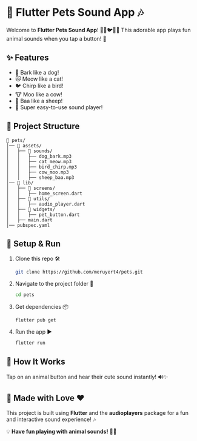# 🐾 Flutter Pets Sound App 🎶

Welcome to **Flutter Pets Sound App**! 🐶🐱🐦🐮🐑
This adorable app plays fun animal sounds when you tap a button! 🥰

## ✨ Features
- 🐶 Bark like a dog!
- 🐱 Meow like a cat!
- 🐦 Chirp like a bird!
- 🐮 Moo like a cow!
- 🐑 Baa like a sheep!
- 🎵 Super easy-to-use sound player!

## 📂 Project Structure
```
📂 pets/
│── 📂 assets/
│   ├── 📂 sounds/
│   │   ├── dog_bark.mp3
│   │   ├── cat_meow.mp3
│   │   ├── bird_chirp.mp3
│   │   ├── cow_moo.mp3
│   │   ├── sheep_baa.mp3
│── 📂 lib/
│   ├── 📂 screens/
│   │   ├── home_screen.dart
│   ├── 📂 utils/
│   │   ├── audio_player.dart
│   ├── 📂 widgets/
│   │   ├── pet_button.dart
│   ├── main.dart
│── pubspec.yaml
```

## 🔧 Setup & Run
1. Clone this repo 🛠️
   ```sh
   git clone https://github.com/meruyert4/pets.git
   ```
2. Navigate to the project folder 🚀
   ```sh
   cd pets
   ```
3. Get dependencies 📦
   ```sh
   flutter pub get
   ```
4. Run the app ▶️
   ```sh
   flutter run
   ```

## 🎵 How It Works
Tap on an animal button and hear their cute sound instantly! 🔊✨

## 🐾 Made with Love ❤️
This project is built using **Flutter** and the **audioplayers** package for a fun and interactive sound experience! 🎶

💡 **Have fun playing with animal sounds!** 🐾🎉


